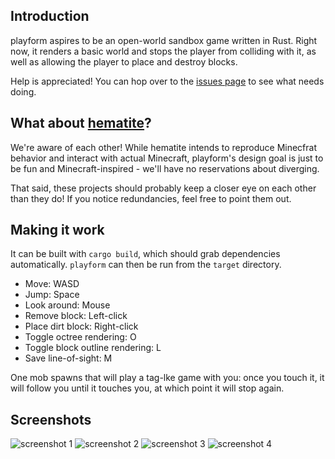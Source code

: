 ## Introduction

playform aspires to be an open-world sandbox game written in Rust.
Right now, it renders a basic world and stops the player from colliding
with it, as well as allowing the player to place and destroy blocks.

Help is appreciated! You can hop over to the [issues page](https://github.com/bfops/playform/issues) to see what needs doing.

## What about [hematite](https://github.com/PistonDevelopers/hematite)?

We're aware of each other! While hematite intends to reproduce Minecfrat behavior and interact with actual Minecraft, playform's design goal is just to be fun and Minecraft-inspired - we'll have no reservations about diverging.

That said, these projects should probably keep a closer eye on each other than they do! If you notice redundancies, feel free to point them out.

## Making it work

It can be built with `cargo build`, which should grab dependencies
automatically. `playform` can then be run from the `target` directory.

  * Move: WASD
  * Jump: Space
  * Look around: Mouse
  * Remove block: Left-click
  * Place dirt block: Right-click
  * Toggle octree rendering: O
  * Toggle block outline rendering: L
  * Save line-of-sight: M

One mob spawns that will play a tag-lke game with you: once you touch it, it
will follow you until it touches you, at which point it will stop again.

## Screenshots

![screenshot 1](/../screenshots/screenshots/screenshot1.png?raw=true)
![screenshot 2](/../screenshots/screenshots/screenshot2.png?raw=true)
![screenshot 3](/../screenshots/screenshots/screenshot3.png?raw=true)
![screenshot 4](/../screenshots/screenshots/screenshot4.png?raw=true)
